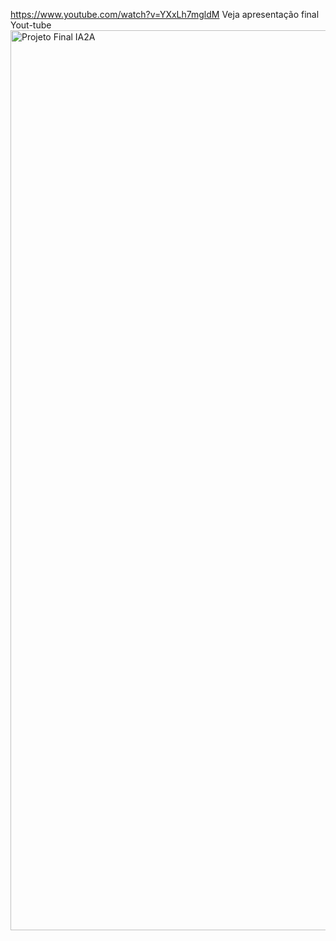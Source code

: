 https://www.youtube.com/watch?v=YXxLh7mgldM
Veja apresentação final Yout-tube
<img width="2560" height="1440" alt="Projeto Final IA2A" src="https://github.com/user-attachments/assets/c02c7470-1775-4edf-8251-d3e21aa8508e" />
